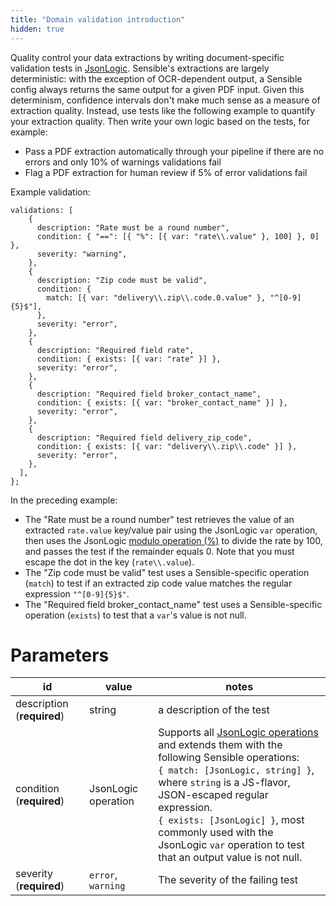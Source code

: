 ```yaml
---
title: "Domain validation introduction"
hidden: true
---
```


 

Quality control your data extractions by writing document-specific validation tests in  [JsonLogic](https://jsonlogic.com/).  Sensible's extractions are largely deterministic:  with the exception of OCR-dependent output, a Sensible config always returns the same output for a given PDF input. Given this determinism, confidence intervals don't make much sense as a measure of extraction quality. Instead, use tests like the following example to quantify your extraction quality. Then write your own logic based on the tests, for example:

- Pass a PDF extraction automatically through your pipeline if there are no errors and only 10% of warnings validations fail
- Flag a PDF extraction for human review if 5% of error validations fail

 Example validation:

```
validations: [
    {
      description: "Rate must be a round number",
      condition: { "==": [{ "%": [{ var: "rate\\.value" }, 100] }, 0] },
      severity: "warning",
    },
    {
      description: "Zip code must be valid",
      condition: {
        match: [{ var: "delivery\\.zip\\.code.0.value" }, "^[0-9]{5}$"],
      },
      severity: "error",
    },
    {
      description: "Required field rate",
      condition: { exists: [{ var: "rate" }] },
      severity: "error",
    },
    {
      description: "Required field broker_contact_name",
      condition: { exists: [{ var: "broker_contact_name" }] },
      severity: "error",
    },
    {
      description: "Required field delivery_zip_code",
      condition: { exists: [{ var: "delivery\\.zip\\.code" }] },
      severity: "error",
    },
  ],
};
```

In the preceding example: 

- The "Rate must be a round number" test retrieves the value of an extracted `rate.value` key/value pair using the JsonLogic `var` operation, then uses the JsonLogic [modulo operation (%)](https://jsonlogic.com/operations.html#%25/) to divide the rate by 100, and passes the test if the remainder equals 0. Note that you must escape the dot in the key (`rate\\.value`).
- The "Zip code must be valid" test uses a Sensible-specific operation (`match`) to test if an extracted zip code value matches the regular expression `"^[0-9]{5}$"`.
- The "Required field broker_contact_name" test uses a Sensible-specific operation (`exists`) to test that a `var`'s value is not null.

Parameters
====

| id                         | value               | notes                                                        |
| -------------------------- | ------------------- | ------------------------------------------------------------ |
| description (**required**) | string              | a description of the test                                    |
| condition (**required**)   | JsonLogic operation | Supports all [JsonLogic operations](https://jsonlogic.com/operations.html)  and extends them with the following Sensible operations:<br/> `{ match: [JsonLogic, string] }`, where `string` is a JS-flavor, JSON-escaped regular expression.<br>`{ exists: [JsonLogic] }`, most commonly used with the JsonLogic `var`  operation to test that an output value is not null. |
| severity (**required**)    | `error`, `warning`  | The severity of the failing test                             |








